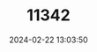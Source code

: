 ---
title: "11342"
category: "Lasiopodomys mandarinus"
draft: false
date: 2024-02-22 13:03:50
languages:
  Russian: ["Kitaiskaya Polyovka"]
  Mongolian: ["Uliin Bor Ogotno"]
  English: ["Mandarin Vole"]
---